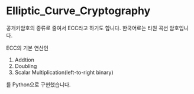 # Elliptic_Curve_Cryptography

공개키암호의 종류로
줄여서 ECC라고 하기도 합니다. 한국어로는 타원 곡선 암호입니다.

ECC의 기본 연산인
1. Addtion
2. Doubling
3. Scalar Multiplication(left-to-right binary)

를 Python으로 구현했습니다.
